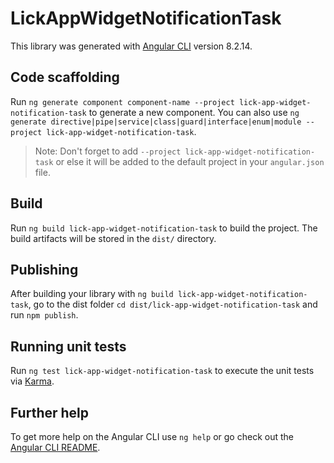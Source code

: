 # LickAppWidgetNotificationTask

This library was generated with [Angular CLI](https://github.com/angular/angular-cli) version 8.2.14.

## Code scaffolding

Run `ng generate component component-name --project lick-app-widget-notification-task` to generate a new component. You can also use `ng generate directive|pipe|service|class|guard|interface|enum|module --project lick-app-widget-notification-task`.
> Note: Don't forget to add `--project lick-app-widget-notification-task` or else it will be added to the default project in your `angular.json` file. 

## Build

Run `ng build lick-app-widget-notification-task` to build the project. The build artifacts will be stored in the `dist/` directory.

## Publishing

After building your library with `ng build lick-app-widget-notification-task`, go to the dist folder `cd dist/lick-app-widget-notification-task` and run `npm publish`.

## Running unit tests

Run `ng test lick-app-widget-notification-task` to execute the unit tests via [Karma](https://karma-runner.github.io).

## Further help

To get more help on the Angular CLI use `ng help` or go check out the [Angular CLI README](https://github.com/angular/angular-cli/blob/master/README.md).
